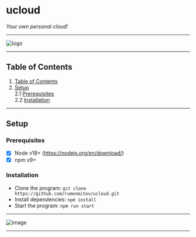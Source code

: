 # ucloud
*Your own personal cloud!*  
***  
![logo](https://user-images.githubusercontent.com/108842741/211185291-d1d6ab56-97b9-45dd-b0e3-26904308b132.png)
***  
## Table of Contents
1. [Table of Contents](https://github.com/rumenmitov/ucloud/blob/master/README.md#quick-menu)  
2. [Setup](https://github.com/rumenmitov/ucloud/blob/master/README.md#setup)    
2.1 [Prerequisites](https://github.com/rumenmitov/ucloud/blob/master/README.md#prerequisites)  
2.2 [Installation](https://github.com/rumenmitov/ucloud/blob/master/README.md#installation)  
***  
## Setup
### Prerequisites
- [x] Node v18+ (https://nodejs.org/en/download/)
- [x] npm v9+
  
### Installation
- Clone the program: `git clone https://github.com/rumenmitov/ucloud.git`  
- Install dependencies: `npm install`
- Start the program: `npm run start`  
  
***  
  
![image](https://user-images.githubusercontent.com/108842741/211184965-6b4f7b3f-4ed2-4213-ab4b-cc8a03b367b9.png)  
  
***  
